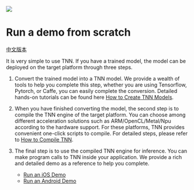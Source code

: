 <div align=left ><img src="https://github.com/darrenyao87/tnn-models/raw/master/TNN.png"/>

# Run a demo from scratch 

[中文版本](../cn/get_started.md)

It is very simple to use TNN. If you have a trained model, the model can be deployed on the target platform through three steps.
1. Convert the trained model into a TNN model. We provide a wealth of tools to help you complete this step, whether you are using Tensorflow, Pytorch, or Caffe, you can easily complete the conversion.
Detailed hands-on tutorials can be found here [How to Create TNN Models](./user/convert_en.md).

2. When you have finished converting the model, the second step is to compile the TNN engine of the target platform. You can choose among different acceleration solutions such as ARM/OpenCL/Metal/Npu according to the hardware support.
   For these platforms, TNN provides convenient one-click scripts to compile. For detailed steps, please refer to [How to Compile TNN](./user/compile_en.md).

3. The final step is to use the compiled TNN engine for inference. You can make program calls to TNN inside your application. We provide a rich and detailed demo as a reference to help you complete.
    * [Run an iOS Demo](./user/demo_en.md)
    * [Run an Android Demo](./user/demo_en.md)
